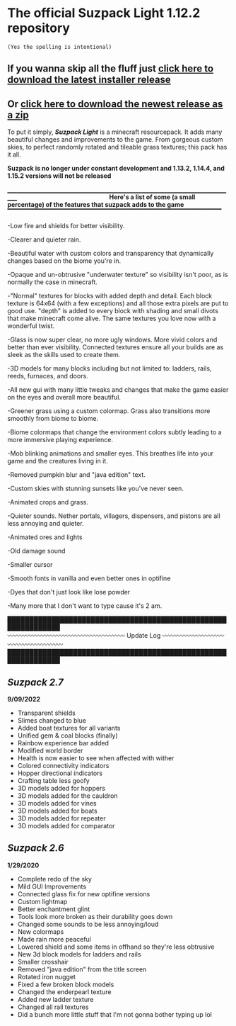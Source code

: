 # **The official Suzpack Light 1.12.2 repository**
`(Yes the spelling is intentional)`

## If you wanna skip all the fluff just [click here to download the latest installer release](https://github.com/zuzk/suzpack/releases/download/V2.7/suzpack.exe)
## Or [click here to download the newest release as a zip](https://github.com/zuzk/suzpack/releases/download/V2.7/suzpack2.7.zip)                                                                                                                                                                                                                                                                                                                                                                                 
To put it simply, ***Suzpack Light*** is a minecraft resourcepack. 
It adds many beautiful changes and improvements to the game.
From gorgeous custom skies, to perfect randomly rotated and tileable grass textures; this pack has it all.

**Suzpack is no longer under constant development and 1.13.2, 1.14.4, and 1.15.2 versions will not be released**


▁▁▁▁▁▁▁▁▁▁▁▁▁▁▁▁▁▁▁▁▁▁▁▁▁▁▁▁▁▁▁▁▁▁▁▁▁▁▁▁▁▁▁▁▁▁▁▁⠀⠀⠀⠀⠀⠀⠀⠀⠀⠀⠀⠀⠀⠀⠀⠀⠀⠀⠀⠀
**Here's a list of some (a small percentage) of the features that suzpack adds to the game**
▔▔▔▔▔▔▔▔▔▔▔▔▔▔▔▔▔▔▔▔▔▔▔▔▔▔▔▔▔▔▔▔▔▔▔▔▔▔▔▔▔▔▔▔▔


-Low fire and shields for better visibility.

-Clearer and quieter rain.

-Beautiful water with custom colors and transparency that dynamically changes based on the biome you're in.

-Opaque and un-obtrusive "underwater texture" so visibility isn't poor, as is normally the case in minecraft.

-"Normal" textures for blocks with added depth and detail. Each block texture is 64x64 (with a few exceptions) 
and all those extra pixels are put to good use. "depth" is added to every block with shading and small divots that
make minecraft come alive. The same textures you love now with a wonderful twist.

-Glass is now super clear, no more ugly windows. More vivid colors and better than ever visibility. 
Connected textures ensure all your builds are as sleek as the skills used to create them.

-3D models for many blocks including but not limited to: ladders, rails, reeds, furnaces, and doors.

-All new gui with many little tweaks and changes that make the game easier on the eyes and overall more beautiful.

-Greener grass using a custom colormap. Grass also transitions more smoothly from biome to biome.

-Biome colormaps that change the environment colors subtly leading to a more immersive playing experience.

-Mob blinking animations and smaller eyes. This breathes life into your game and the creatures living in it.

-Removed pumpkin blur and "java edition" text.

-Custom skies with stunning sunsets like you've never seen.

-Animated crops and grass.

-Quieter sounds. Nether portals, villagers, dispensers, and pistons are all less annoying and quieter.

-Animated ores and lights

-Old damage sound

-Smaller cursor

-Smooth fonts in vanilla and even better ones in optifine

-Dyes that don't just look like lose powder

-Many more that I don't want to type cause it's 2 am.




██████████████████████████████████████████████████████████████  
 〰〰〰〰〰〰〰〰〰〰〰〰〰〰〰〰〰〰〰 Update Log 〰〰〰〰〰〰〰〰〰〰〰〰〰〰〰〰〰〰〰
██████████████████████████████████████████████████████████████
## *Suzpack 2.7*
**9/09/2022**

- Transparent shields
- Slimes changed to blue
- Added boat textures for all variants
- Unified gem & coal blocks (finally)
- Rainbow experience bar added
- Modified world border
- Health is now easier to see when affected with wither
- Colored connectivity indicators
- Hopper directional indicators
- Crafting table less goofy
- 3D models added for hoppers
- 3D models added for the cauldron
- 3D models added for vines
- 3D models added for boats
- 3D models added for repeater
- 3D models added for comparator


## *Suzpack 2.6*
**1/29/2020**

- Complete redo of the sky
- Mild GUI Improvements
- Connected glass fix for new optifine versions
- Custom lightmap
- Better enchantment glint
- Tools look more broken as their durability goes down
- Changed some sounds to be less annoying/loud
- New colormaps
- Made rain more peaceful
- Lowered shield and some items in offhand so they're less obtrusive
- New 3d block models for ladders and rails
- Smaller crosshair
- Removed "java edition" from the title screen
- Rotated iron nugget
- Fixed a few broken block models
- Changed the enderpearl texture
- Added new ladder texture
- Changed all rail textures
- Did a bunch more little stuff that I'm not gonna bother typing up lol
